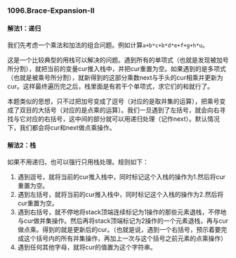 ### 1096.Brace-Expansion-II

#### 解法1：递归

我们先考虑一个乘法和加法的组合问题。例如计算```a+b*c+b*d*e+f+g+h*u```。

这是一个比较典型的用栈可以解决的问题。遇到所有的单项式（也就是发现被加号所分割），就把当前的变量cur推入栈中，并把cur重置为空。如果遇到的是多项式（也就是被乘号所分割），就新得到的这部分乘数next与手头的cur相乘并更新为cur。这样最终遍历完之后，栈里面是有若干个单项式，求它们的和就行了。

本题类似的思想，只不过把加号变成了逗号（对应的是取并集的运算），把乘号变成了双目的大括号（对应的是点乘的运算）。我们一旦遇到了左括号，就会向右寻找与它对应的右括号，这中间的部分就可以用递归处理（记作next）。默认情况下，我们都会将cur和next做点乘操作。

#### 解法2：栈

如果不用递归，也可以强行只用栈处理。规则如下：

1. 遇到逗号，就将当前的cur推入栈中，同时标记这个入栈的操作为1.然后将cur重置为空。
2. 遇到左括号，就将当前的cur推入栈中，同时标记这个入栈的操作为2.然后将cur重置为空。
3. 遇到右括号，就不停地将stack顶端连续标记为1操作的那些元素退栈，不停地与cur做并集操作。然后再将stack顶端标记为2操作的一个元素退栈，再与cur做点乘。得到的就是更新后的cur。（也就是说，遇到一个右括号，预示着要完成这个括号内的所有并集操作，再加上一次与这个括号之前元素的点乘操作）
4. 遇到任何其他字母，就将cur的值置为这个字符串。
